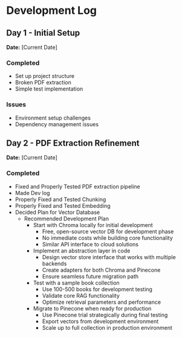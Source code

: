 # Development Log

## Day 1 - Initial Setup
**Date:** [Current Date]

### Completed
- Set up project structure
- Broken PDF extraction
- Simple test implementation

### Issues
- Environment setup challenges
- Dependency management issues

## Day 2 - PDF Extraction Refinement
**Date:** [Current Date]

### Completed
- Fixed and Properly Tested PDF extraction pipeline
- Made Dev log
- Properly Fixed and Tested Chunking
- Properly Fixed and Tested Embedding
- Decided Plan for Vector Database
  - Recommended Development Plan
    - Start with Chroma locally for initial development
      - Free, open-source vector DB for development phase
      - No immediate costs while building core functionality
      - Similar API interface to cloud solutions
    - Implement an abstraction layer in code
      - Design vector store interface that works with multiple backends
      - Create adapters for both Chroma and Pinecone
      - Ensure seamless future migration path
    - Test with a sample book collection
      - Use 100-500 books for development testing
      - Validate core RAG functionality
      - Optimize retrieval parameters and performance
    - Migrate to Pinecone when ready for production
      - Use Pinecone trial strategically during final testing
      - Export vectors from development environment
      - Scale up to full collection in production environment